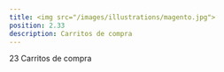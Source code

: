 ```yaml
---
title: <img src="/images/illustrations/magento.jpg">
position: 2.33
description: Carritos de compra
---
```


23 Carritos de compra
